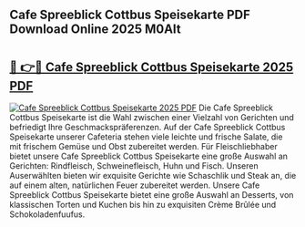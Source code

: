 ## Cafe Spreeblick Cottbus Speisekarte PDF Download Online 2025 M0AIt

# <h2><a href="http://gcb9nd.nevu.top/?p=Cafe+Spreeblick+Cottbus+Speisekarte">🔗 👉🔴 Cafe Spreeblick Cottbus Speisekarte 2025 PDF</a></h2>

[![Cafe Spreeblick Cottbus Speisekarte 2025 PDF](https://i.imgur.com/dBaPXMq.png)](http://gcb9nd.nevu.top/?p=Cafe+Spreeblick+Cottbus+Speisekarte)
Die Cafe Spreeblick Cottbus Speisekarte ist die Wahl zwischen einer Vielzahl von Gerichten und befriedigt Ihre Geschmackspräferenzen. Auf der Cafe Spreeblick Cottbus Speisekarte unserer Cafeteria stehen viele leichte und frische Salate, die mit frischem Gemüse und Obst zubereitet werden. Für Fleischliebhaber bietet unsere Cafe Spreeblick Cottbus Speisekarte eine große Auswahl an Gerichten: Rindfleisch, Schweinefleisch, Huhn und Fisch. Unseren Auserwählten bieten wir exquisite Gerichte wie Schaschlik und Steak an, die auf einem alten, natürlichen Feuer zubereitet werden. Unsere Cafe Spreeblick Cottbus Speisekarte bietet eine große Auswahl an Desserts, von klassischen Torten und Kuchen bis hin zu exquisiten Crème Brûlée und Schokoladenfuufus.
